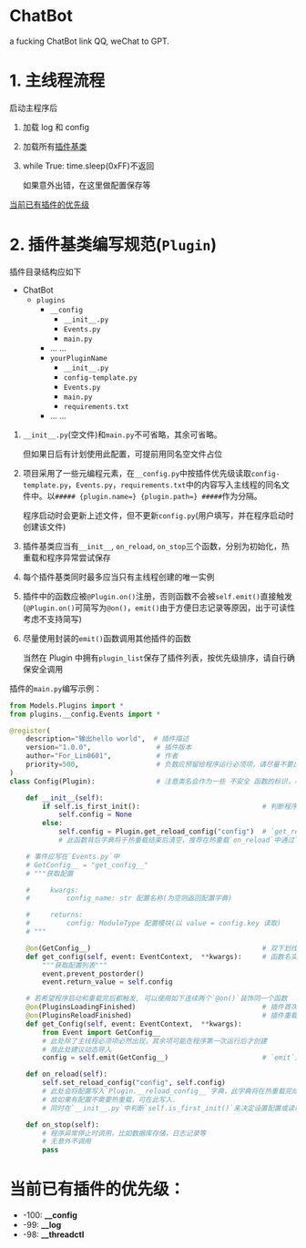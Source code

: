 # ChatBot

a fucking ChatBot link QQ, weChat to GPT.

# 1. 主线程流程

启动主程序后

1. 加载 log 和 config
2. 加载所有[插件基类](#2-插件基类编写规范plugin)
3. while True: time.sleep(0xFF)不返回

   如果意外出错，在这里做配置保存等

[当前已有插件的优先级](#当前已有插件的优先级：)

# 2. 插件基类编写规范(`Plugin`)

插件目录结构应如下

- ChatBot
  - `plugins`
    - `__config`
      - `__init__.py`
      - `Events.py`
      - `main.py`
    - ... ...
    - `yourPluginName`
      - `__init__.py`
      - `config-template.py`
      - `Events.py`
      - `main.py`
      - `requirements.txt`
    - ... ...

1. `__init__.py`(空文件)和`main.py`不可省略，其余可省略。

   但如果日后有计划使用此配置，可提前用同名空文件占位

2. 项目采用了一些元编程元素，在`__config.py`中按插件优先级读取`config-template.py`，`Events.py`，`requirements.txt`中的内容写入主线程的同名文件中。以`##### {plugin.name=} {plugin.path=} #####`作为分隔。

   程序启动时会更新上述文件，但不更新`config.py`(用户填写，并在程序启动时创建该文件)

3. 插件基类应当有`__init__`, `on_reload`, `on_stop`三个函数，分别为初始化，热重载和程序异常尝试保存

4. 每个插件基类同时最多应当只有主线程创建的唯一实例

5. 插件中的函数应被`@Plugin.on()`注册，否则函数不会被`self.emit()`直接触发
   (`@Plugin.on()`可简写为`@on()`，`emit()`由于方便日志记录等原因，出于可读性考虑不支持简写)

6. 尽量使用封装的`emit()`函数调用其他插件的函数

   当然在 Plugin 中拥有`plugin_list`保存了插件列表，按优先级排序，请自行确保安全调用

插件的`main.py`编写示例：

```python
from Models.Plugins import *
from plugins.__config.Events import *

@register(
    description="输出hello world",  # 插件描述
    version="1.0.0",                # 插件版本
    author="For_Lin0601",           # 作者
    priority=500,                   # 负数应预留给程序运行必须项，请尽量不要出现重复的优先级，否则函数触发顺序不易确定
)
class Config(Plugin):               # 注意类名会作为一些 不安全 函数的标识，尽管在书写这些不安全函数时做了声明，但还希望类名不重复

    def __init__(self):
        if self.is_first_init():                              # 判断程序是否为第一次启动
            self.config = None
        else:
            self.config = Plugin.get_reload_config("config")  # `get_reload_config()`不传参则返回热重载前设定的整个字典
            # 此函数背后字典将于热重载结束后清空，推荐在热重载`on_reload`中通过`set_reload_config(key, value)`存入

    # 事件应写在`Events.py`中
    # GetConfig__ = "get_config__"
    # """获取配置

    #     kwargs:
    #         config_name: str 配置名称(为空则返回配置字典)

    #     returns:
    #         config: ModuleType 配置模块(以 value = config.key 读取)
    # """

    @on(GetConfig__)                                          # 双下划线结尾表示必阻塞事件，即只应当有此事件开发者自己注册此事件，供外部`self.emit(GetConfig__)`
    def get_config(self, event: EventContext,  **kwargs):     # 函数名实际上没关系，但建议规范命名，以及不和`Plugin`中的函数名冲突
        """获取配置列表"""
        event.prevent_postorder()
        event.return_value = self.config

    # 若希望程序启动和重载完后都触发, 可以使用如下连续两个`@on()`装饰同一个函数
    @on(PluginsLoadingFinished)                               # 插件首次加载时触发(程序启动时)
    @on(PluginsReloadFinished)                                # 插件重载完成时触发
    def get_Config(self, event: EventContext,  **kwargs):
        from Event import GetConfig__
        # 此处除了主线程必须项必然出现，其余项可能在程序第一次运行后才创建
        # 故此处建议动态导入
        config = self.emit(GetConfig__)                       # `emit`返回值请看Events.py中的注解

    def on_reload(self):
        self.set_reload_config("config", self.config)
        # 此处会将配置写入`Plugin.__reload_config__`字典，此字典将在热重载完成后清空。
        # 故如果有配置不需要热重载，可在此写入.
        # 同时在`__init__.py`中判断`self.is_first_init()`来决定设置配置或读取配置

    def on_stop(self):
        # 程序异常停止时调用，比如数据库存储，日志记录等
        # 无意外不调用
        pass
```

# 当前已有插件的优先级：

- -100: **\_\_config**
- -99: **\_\_log**
- -98: **\_\_threadctl**
